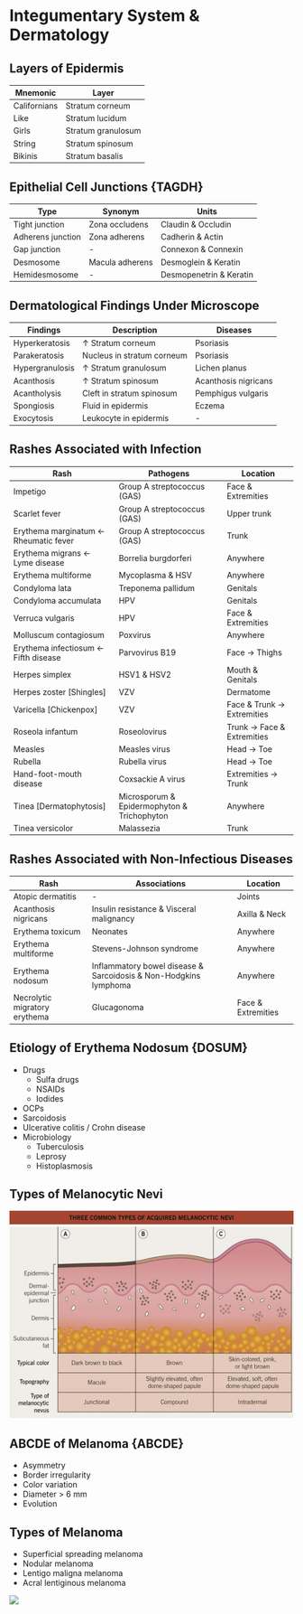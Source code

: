 # Integumentary System & Dermatology

## Layers of Epidermis

|Mnemonic|Layer|
|-|-|
|Californians|Stratum corneum|
|Like|Stratum lucidum|
|Girls|Stratum granulosum|
|String|Stratum spinosum|
|Bikinis|Stratum basalis|

## Epithelial Cell Junctions {TAGDH}

|Type|Synonym|Units|
|-|-|-|
|Tight junction|Zona occludens|Claudin & Occludin|
|Adherens junction|Zona adherens|Cadherin & Actin|
|Gap junction|-|Connexon & Connexin|
|Desmosome|Macula adherens|Desmoglein & Keratin|
|Hemidesmosome|-|Desmopenetrin & Keratin|

## Dermatological Findings Under Microscope

|Findings|Description|Diseases|
|-|-|-|
|Hyperkeratosis|↑ Stratum corneum|Psoriasis|
|Parakeratosis|Nucleus in stratum corneum|Psoriasis|
|Hypergranulosis|↑ Stratum granulosum|Lichen planus|
|Acanthosis|↑ Stratum spinosum|Acanthosis nigricans|
|Acantholysis|Cleft in stratum spinosum|Pemphigus vulgaris|
|Spongiosis|Fluid in epidermis|Eczema|
|Exocytosis|Leukocyte in epidermis|-|

## Rashes Associated with Infection

|Rash|Pathogens|Location|
|-|-|-|
|Impetigo|Group A streptococcus (GAS)|Face & Extremities|
|Scarlet fever|Group A streptococcus (GAS)|Upper trunk|
|Erythema marginatum ← Rheumatic fever|Group A streptococcus (GAS)|Trunk|
|Erythema migrans ← Lyme disease|Borrelia burgdorferi|Anywhere|
|Erythema multiforme|Mycoplasma & HSV|Anywhere|
|Condyloma lata|Treponema pallidum|Genitals|
|Condyloma accumulata|HPV|Genitals|
|Verruca vulgaris|HPV|Face & Extremities|
|Molluscum contagiosum|Poxvirus|Anywhere|
|Erythema infectiosum ← Fifth disease|Parvovirus B19|Face → Thighs|
|Herpes simplex|HSV1 & HSV2|Mouth & Genitals|
|Herpes zoster [Shingles]|VZV|Dermatome|
|Varicella [Chickenpox]|VZV|Face & Trunk → Extremities|
|Roseola infantum|Roseolovirus|Trunk → Face & Extremities|
|Measles|Measles virus|Head → Toe|
|Rubella|Rubella virus|Head → Toe|
|Hand-foot-mouth disease|Coxsackie A virus|Extremities → Trunk|
|Tinea [Dermatophytosis]|Microsporum & Epidermophyton & Trichophyton|Anywhere|
|Tinea versicolor|Malassezia|Trunk|

## Rashes Associated with Non-Infectious Diseases

|Rash|Associations|Location|
|-|-|-|
|Atopic dermatitis|-|Joints|
|Acanthosis nigricans|Insulin resistance & Visceral malignancy|Axilla & Neck|
|Erythema toxicum|Neonates|Anywhere|
|Erythema multiforme|Stevens-Johnson syndrome|Anywhere|
|Erythema nodosum|Inflammatory bowel disease & Sarcoidosis & Non-Hodgkins lymphoma|Anywhere|
|Necrolytic migratory erythema|Glucagonoma|Face & Extremities|

## Etiology of Erythema Nodosum {DOSUM}

- Drugs
  - Sulfa drugs
  - NSAIDs
  - Iodides
- OCPs
- Sarcoidosis
- Ulcerative colitis / Crohn disease
- Microbiology
  - Tuberculosis
  - Leprosy
  - Histoplasmosis

## Types of Melanocytic Nevi

![](../Figures/Types%20of%20Melanocytic%20Nevi.jpg)

## ABCDE of Melanoma {ABCDE}

- Asymmetry
- Border irregularity
- Color variation
- Diameter > 6 mm
- Evolution

## Types of Melanoma

- Superficial spreading melanoma
- Nodular melanoma
- Lentigo maligna melanoma
- Acral lentiginous melanoma

![](../Figures/Types%20of%20Melanoma.jpg)
